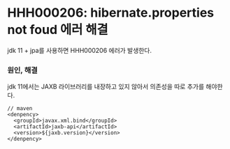 # HHH000206: hibernate.properties not foud 에러 해결

jdk 11 + jpa를 사용하면 HHH000206 에러가 발생한다.  

### 원인, 해결

jdk 11에서는 JAXB 라이브러리를 내장하고 있지 않아서 의존성을 따로 추가를 해야한다.

```
// maven
<denpency>
  <groupId>javax.xml.bind</groupId>
  <artifactId>jaxb-api</artifactId>
  <version>${jaxb.version}</version>
</denpency>
```

